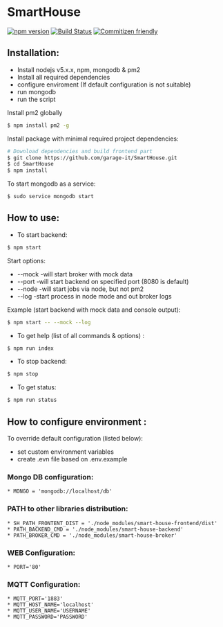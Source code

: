 # SmartHouse
[![npm version](https://badge.fury.io/js/smart-house.svg)](https://badge.fury.io/js/smart-house)
[![Build Status](https://travis-ci.org/garage-it/SmartHouse.svg?branch=master)](https://travis-ci.org/garage-it/SmartHouse)
[![Commitizen friendly](https://img.shields.io/badge/commitizen-friendly-brightgreen.svg)](http://commitizen.github.io/cz-cli/)

## Installation:
* Install nodejs v5.x.x, npm, mongodb & pm2
* Install all required dependencies
* configure enviroment (If default configuration is not suitable)
* run mongodb
* run the script

Install pm2 globally
```sh
$ npm install pm2 -g
```

Install package with minimal required project dependencies:
```sh
# Download dependencies and build frontend part
$ git clone https://github.com/garage-it/SmartHouse.git
$ cd SmartHouse
$ npm install
```

To start mongodb as a service:
```sh
$ sudo service mongodb start
```

## How to use:
- To start backend:
```sh
$ npm start
```

Start options:
-    --mock -will start broker with mock data
-    --port <n> -will start backend on specified port (8080 is default)
-    --node -will start jobs via node, but not pm2
-    --log -start process in node mode and out broker logs

Example (start backend with mock data and console output):
```sh
$ npm start -- --mock --log
```

- To get help (list of all commands & options) :
```sh
$ npm run index
```

- To stop backend:
```sh
$ npm stop
```

- To get status:
```sh
$ npm run status
```

## How to configure environment :
To override default configuration (listed below):
- set custom environment variables
- create .evn file based on .env.example

### Mongo DB configuration:
    * MONGO = 'mongodb://localhost/db'    

### PATH to other libraries distribution:
    * SH_PATH_FRONTENT_DIST = './node_modules/smart-house-frontend/dist'
    * PATH_BACKEND_CMD = './node_modules/smart-house-backend'
    * PATH_BROKER_CMD = './node_modules/smart-house-broker'

### WEB Configuration:
    * PORT='80'

### MQTT Configuration:
    * MQTT_PORT='1883'
    * MQTT_HOST_NAME='localhost'
    * MQTT_USER_NAME='USERNAME'
    * MQTT_PASSWORD='PASSWORD'
